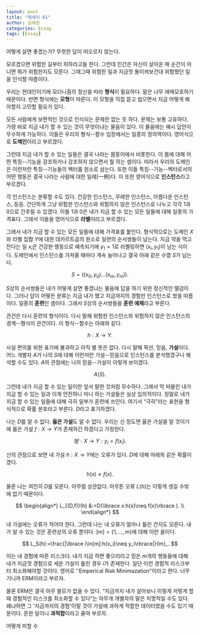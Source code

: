 ```yaml
---
layout: post
title: "에세이 01"
author: 김태원
categories: Essay
tags: [Essay]
---
```


어떻게 살면 좋겠는가? 뚜렷한 답이 떠오르지 않는다.

모르겠으면 위험한 길부터 피하라고들 한다. 그런데 인간은 자신이 살아온 매 순간이 아니면 뭐가 위험한지도 모른다. 그때그때 위험한 일과 지금껏 돌이켜보건대 위험했던 일을 인식할 따름이다.

우리는 현대인이기에 모더니즘의 정신을 따라 **형식**이 필요하다. 말은 너무 애매모호하기 때문이다. 반면 형식에는 **모형**이 따른다. 이 모형을 직접 뜯고 씹으면서 지금 어떻게 해야할지 고민할 필요가 있다.

모든 사람에게 보편적인 것으로 인식되는 문제란 없는 듯 하다. 문제는 보통 고유하다. 가령 바로 지금 내가 할 수 있는 것이 무엇이냐는 물음이 있다. 이 물음에는 예시 답안이 무수하게 가능하다. 이들은 우리의 형식--함수 입장에서는 일종의 정의역이다. 영어식으로 **도메인**이라고 부르겠다.

그런데 지금 내가 할 수 있는 일들은 결국 나라는 몸뚱이에서 비롯한다. 이 몸에 대해 어떤 특징--기능을 강조하거나 강조하지 않으면서 뭘 하는 셈이다. 따라서 우리의 도메인은 이런저런 특징--기능들의 벡터를 원소로 삼는다. 또한 이들 특징--기능--벡터로서의 어떤 행동은 결국 나라는 사람에 대한 일례(一例)다. 이 또한 영어식으로 **인스턴스**라고 부르겠다.

각 인스턴스는 분류할 수도 있다. 건강한 인스턴스, 무례한 인스턴스, 아름다운 인스턴스, 등등. 간단하게 그냥 위험한 인스턴스와 위험하지 않은 인스턴스로 나누고 각각 $1$과 $0$으로 간추릴 수 있겠다. 이들 $1$과 $0$은 내가 지금 할 수 있는 모든 일들에 대해 일종의 가격표다. 그래서 이들을 영어식으로 **라벨**이라고 부르겠다.

그래서 내가 지금 할 수 있는 모든 일들에 대해 가격표를 붙인다. 형식적으로는 도메인 $X$와 라벨 집합 $Y$에 대한 데카르트곱의 원소로 일련의 순서쌍들이 남는다. 지금 약을 먹고 잔다는 일 $x_i$은 건강한 행동으로 예측되기에 $y_1=1$로 라벨링하면 $(x_i,y_1)$이 남는 식이다. 도메인에서 인스턴스를 가져올 때마다 계속 늘어나고 결국 아래 같은 수열 $S$가 남는다.

$$
S=((x_0,y_0)\ldots(x_m,y_m)).
$$

 $S$상의 순서쌍들은 내가 어떻게 살면 좋겠냐는 물음에 답을 하기 위한 정신적인 땔감이다. 그러나 답이 어떻든 분류는 지금 내가 했고 지금까지의 경험만 인스턴스로 썼을 따름이다. 일종의 **훈련**인 셈이다. 그래서 $S$상의 순서쌍들을 **훈련 예제**라고 부른다.

관건은 다시 훈련의 형식이다. 다시 말해 위험한 인스턴스와 위험하지 않은 인스턴스의 경계--형식이 관건이다. 이 형식--함수는 아래와 같다.

$$
h:X\longrightarrow Y.
$$

사실 편의를 위한 표기에 불과하고 아직 별 뜻은 없다. 다시 말해 픽션, 믿음, **가설**이다. 어느 개별자 $A$가 나의 $S$에 대해 이런저런 가설--믿음으로 인스턴스를 분석했겠구나 해석할 수도 있다. $A$의 관점에는 나의 믿음--가설이 이렇게 보이겠다.

$$
A(S).
$$

그런데 내가 지금 할 수 있는 일이란 앞서 말한 것처럼 무수하다. 그래서 막 떠올린 내가 지금 할 수 있는 일과 이게 안전하니 마니 하는 가설들은 실상 임의적이다. 정말로 내가 지금 할 수 있는 일들에 대해 극히 일부가 훈련에 쓰인다. 여기서 <q>극히</q>라는 표현을 형식적으로 확률 분포라고 부른다. $D$라고 표기하겠다.

나는 $D$를 알 수 없다. **옳은 가설**도 알 수 없다. 우리는 신 정도면 옳은 가설을 알 것이기에 옳은 가설 $f:X\longrightarrow Y$가 존재하긴 하겠다고 가정한다.

$$
\exists f:X\longrightarrow Y:y_i=f(x_i).
$$

신의 관점으로 보면 내 가설 $h:X\longrightarrow Y$에는 오류가
있다. $D$에 대해 아래와 같은 확률이겠다.

$$
h(x)\neq f(x).
$$

물론 나는 여전히 $D$를 모른다. 아무렴 상관없다. 아무튼 오류 $L(h)$는 이렇게 생길 수밖에 없기 때문이다.

$$
\begin{align*}
L_{(D,f)}(h) &:=D(\lbrace x:h(x)\neq f(x)\rbrace ).  \\
\end{align*}
$$

내 가설에는 오류가 적어야 한다. 그런데 나는 내 오류가 얼마나 틀린 건지도 모른다. 내가 알 수 있는 것은 훈련상의 오류 뿐이다. $[m]=\lbrace 1,\ldots,m \rbrace$에 대해 이런 꼴이다.

$$
L_S(h):=\frac{|\lbrace i\in[m]:h(x_i)\neq y_i\rbrace|}{m}_.
$$

이는 내 경험에 따른 리스크다. 내가 지금 하면 좋으리라고 믿은 $m$개의 행동들에 대해 내가 지금껏 경험으로 세운 가설이 틀린 경우 $i$가 존재한다. 일단 이런 경험적 리스크부터 최소화해야할 것이다. 영어로 ''Emperical Risk Minimazation"이라고 한다. 너무 기니까 $\textrm{ERM}$이라고 부르자.

물론 $\textrm{ERM}$은 결국 아무 쓸모가 없을 수 있다. <q>지금까지 내가 살아보니 이렇게 저렇게 할 때 경험적인 리스크를 최소화할 수 있다</q>는 아무개 개별자의 말은 치명적일 수도 있다. 왜냐하면 그 '지금까지의 경험'이랄 것이 가설에 과하게 적합한 데이터였을 수도 있기 때문이다. 흔한 일이니 **과적합**이라고 줄여 부르자.

어떻게 피할 수
